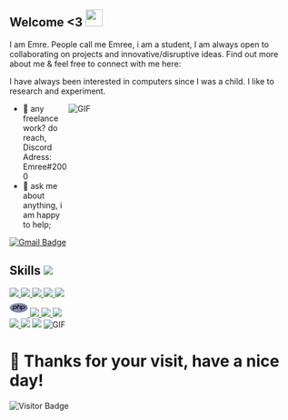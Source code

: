 ## Welcome <3 <img src="https://raw.githubusercontent.com/aemmadi/aemmadi/master/wave.gif" width="30" height="30" />

I am Emre. People call me Emree, i am a student, I am always open to collaborating on projects and innovative/disruptive ideas. Find out more about me & feel free to connect with me here:

I have always been interested in computers since I was a child. I like to research and experiment.

<img align="right" alt="GIF" src="https://raw.githubusercontent.com/Adam-pw/Adam-pw/main/animation_500_kxa883sd.gif" width="400" height="350" />
  
- 💼 any freelance work? do reach, Discord Adress: Emree#2000
- 💬 ask me about anything, i am happy to help;

[![Gmail Badge](https://img.shields.io/badge/-youneverknow00@proton.me-c14438?style=flat-square&logo=Gmail&logoColor=white&link=mailto:youneverknow00@proton.me)](mailto:youneverknow00@proton.me)

<h2> Skills <img src = "https://media2.giphy.com/media/QssGEmpkyEOhBCb7e1/giphy.gif?cid=ecf05e47a0n3gi1bfqntqmob8g9aid1oyj2wr3ds3mg700bl&rid=giphy.gif" width="40"> </h2>
<a href= https://github.com/YouNeverKnow00 > <img width ='32px' src ='https://raw.githubusercontent.com/rahulbanerjee26/githubAboutMeGenerator/main/icons/c.svg'> </a>
<a href= https://github.com/YouNeverKnow00 > <img width ='32px' src ='https://raw.githubusercontent.com/rahulbanerjee26/githubAboutMeGenerator/main/icons/cpp.svg'> </a>
<a href= https://github.com/YouNeverKnow00 > <img width ='32px' src ='https://i.imgur.com/7iUhTY3.png'> </a>
<a href= https://github.com/YouNeverKnow00 > <img width ='32px' src ='https://raw.githubusercontent.com/rahulbanerjee26/githubAboutMeGenerator/main/icons/python.svg'> </a>
<a href= https://github.com/YouNeverKnow00 > <img width ='32px' src ='https://raw.githubusercontent.com/rahulbanerjee26/githubAboutMeGenerator/main/icons/java.svg'> </a>
<a href= https://github.com/YouNeverKnow00 > <img width ='32px' src ='https://raw.githubusercontent.com/github/explore/80688e429a7d4ef2fca1e82350fe8e3517d3494d/topics/php/php.png'> </a>
<a href= https://github.com/YouNeverKnow00 > <img width ='32px' src ='https://raw.githubusercontent.com/rahulbanerjee26/githubAboutMeGenerator/main/icons/mysql.svg'> </a>
<a href= https://github.com/YouNeverKnow00 > <img width ='32px' src ='https://camo.githubusercontent.com/0258520674de33fb0afcc4bde6a00a1a04f6130e764af73b5f8c06d4ca5d0697/68747470733a2f2f692e696d6775722e636f6d2f445a67657456762e706e67'> </a>
<a href= https://github.com/YouNeverKnow00 > <img width ='32px' src ='https://camo.githubusercontent.com/e9141be13e6bea8c50af6d48f64700246faed666040ead23e74d4fc27bf411e3/68747470733a2f2f696d672e69636f6e73382e636f6d2f666c75656e742f34382f3030303030302f76697375616c2d73747564696f2d636f64652d323031392e706e67'> </a>
<a href= https://github.com/YouNeverKnow00 > <img width ='32px' src ='https://raw.githubusercontent.com/rahulbanerjee26/githubAboutMeGenerator/main/icons/arduino.svg'> </a>
  
<img width="48%" src="https://github-readme-stats.vercel.app/api?username=YouNeverKnow00&show_icons=true&theme=tokyonight" />
<img width="48%" src="https://github-readme-streak-stats.herokuapp.com/?user=YouNeverKnow00&theme=tokyonight" />

<img title="right" alt="GIF" src="https://discord.c99.nl/widget/theme-3/402193502181654537.png"/>

# 🎉 Thanks for your visit, have a nice day!

![Visitor Badge](https://visitor-badge.laobi.icu/badge?page_id=youneverknow00)
